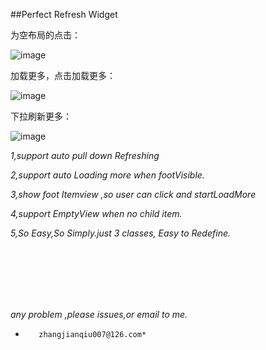 
##Perfect Refresh Widget

为空布局的点击：

![image](https://github.com/HDHunter/SimpleRefreshSimpleLoadMore/tree/master/screenshots/emptyclick.gif )  

加载更多，点击加载更多：

![image](https://github.com/HDHunter/SimpleRefreshSimpleLoadMore/tree/master/screenshots/loadingmore.gif )  

下拉刷新更多：

![image](https://github.com/HDHunter/SimpleRefreshSimpleLoadMore/tree/master/screenshots/refreshing.gif )  


*1,support auto pull down Refreshing*

*2,support auto Loading more when footVisible.*

*3,show foot Itemview ,so user can click and startLoadMore*

*4,support EmptyView when no child item.*

*5,So Easy,So Simply.just 3 classes, Easy to Redefine.*


<br/>
<br/>
<br/>
<br/>
<br/>

*any problem ,please issues,or email to me.*
*        zhangjianqiu007@126.com*

